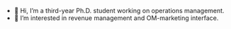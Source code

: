 - 👋 Hi, I’m a third-year Ph.D. student working on operations management.
- 👀 I’m interested in revenue management and OM-marketing interface.

<!---
methoddiligence/methoddiligence is a ✨ special ✨ repository because its `README.md` (this file) appears on your GitHub profile.
You can click the Preview link to take a look at your changes.
--->
